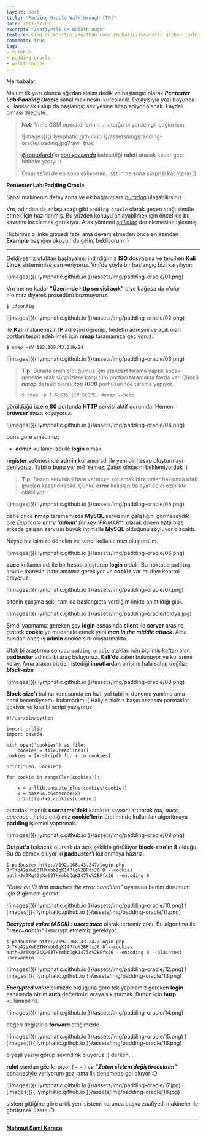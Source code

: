 ```yaml
---
layout: post
title: "Padding Oracle Walkthrough [TR]"
date: 2017-07-03
excerpt: "Zaafiyetli VM Walkthrough"
feature: <img src="https://github.com/lymphatic/lymphatic.github.io/blob/master/assets/img/walkthrough_background.jpg?raw=true">
comments: true
tag: 
- vulnhub
- padding-oracle
- walkthroughs
---
```

Merhabalar,

Malum ilk yazı olunca ağırdan alalım dedik ve başlangıç olarak ***Pentester Lab:Padding Oracle*** sanal makinesini kurcaladık. Dolayısıyla yazı boyunca kullanılacak üslup da başlangıç seviyesine hitap ediyor olacak. Faydalı olması dileğiyle.

> **Not:** Vm'e GSM operatörlerinin unuttuğu bi yerden giriştiğim için; 
>
>![images]({{ lymphatic.github.io }}/assets/img/padding-oracle/loading.jpg?raw=true)
>
>[@rootofarch](https://twitter.com/rootofarch)'ın [*son yazısında*](https://github.com/rootofarch/walkthroughs/tree/master/Donkey-Docker) bahsettiği **ruleti** atacak kadar geç bitirdim yazıyı :( 
>
>Onun ss'ini de en sona ekliyorum...şşt inme sona sürprizi kaçmasın :)

__Pentester Lab:Padding Oracle__

Sanal makinenin detaylarına ve ek bağlantılara [*buradan*](https://www.vulnhub.com/entry/pentester-lab-padding-oracle,174/) ulaşabilirsiniz.

Vm, adından da anlaşılacağı gibi `padding oracle` olarak geçen atağı simüle etmek için hazırlanmış. Bu yüzden konuyu anlayabilmek için öncelikle bu kavramı incelemek gerekiyor. Atak yöntemi [*şu linkte*](https://blog.skullsecurity.org/2013/padding-oracle-attacks-in-depth) derinlemesine işlenmiş. 

Hiçbiriniz o linke gitmedi tabii ama devam etmeden önce en azından **Example** başlığını okuyun da gelin, bekliyorum :)

-----

Geldiyseniz ufaktan başlayalım; indirdiğimiz **ISO** dosyasına ve tercihen **Kali Linux** sistemimize can veriyoruz. Vm'de şöyle bir başlangıç bizi karşılıyor:

![images]({{ lymphatic.github.io }}/assets/img/padding-oracle/01.png)

Vm her ne kadar **"Üzerimde http servisi açık"** diye bağırsa da n'olur n'olmaz diyerek prosedürü bozmuyoruz.

```
$ ifconfig
```

![images]({{ lymphatic.github.io }}/assets/img/padding-oracle/02.png)

ile **Kali** makinemizin **IP** adresini öğrenip, hedefin adresini ve açık olan portları tespit edebilmek için **nmap** taramamıza geçiyoruz.

```
$ nmap -sV 192.169.43.219/24
```

![images]({{ lymphatic.github.io }}/assets/img/padding-oracle/03.png)

> **Tip:** Burada emin olduğumuz için standart tarama yaptık ancak genelde ufak sürprizlere karşı tüm portları taramakta fayda var. Çünkü ***nmap*** default olarak ***top 1000*** port üzerinde  tarama yapıyor.
> ```
> $ nmap -p 1-65535 [IP SCOPE] #nmap --help
> ```

görüldüğü üzere **80** portunda **HTTP** servisi aktif durumda. Hemen **browser**'ımıza koşuyoruz.

![images]({{ lymphatic.github.io }}/assets/img/padding-oracle/04.png)

buna göre amacımız;

- **admin** kullanıcı adı ile **login** olmak

**register** sekmesinde **admin** kullanıcı adı ile yeni bir hesap oluşturmayı deniyoruz. Tabii o bunu yer mi? Yemez. Zaten olmasını beklemiyorduk :)

> **Tip:** Bazen servisleri hata vermeye zorlamak bize onlar hakkında ufak ipuçları kazandırabilir. Çünkü **error** kalıpları da ayırt edici özellikte olabiliyor.

![images]({{ lymphatic.github.io }}/assets/img/padding-oracle/05.png)

daha önce **nmap** taramamızda **MySQL** servisinin çalıştığını görmeseydik bile *Duplicate entry **'admin'** for key 'PRIMARY'* olarak dönen hata bize arkada çalışan servisin büyük ihtimalle **MySQL** olduğunu söylüyor olacaktı.

Neyse biz işimize dönelim ve kendi kullanıcımızı oluşturalım.

![images]({{ lymphatic.github.io }}/assets/img/padding-oracle/06.png)

**aucc** kullanıcı adı ile bir hesap oluşturup **login** olduk. Bu noktada `padding oracle` ibaresini hatırlamamız gerekiyor ve **cookie** var mı diye kontrol ediyoruz.

![images]({{ lymphatic.github.io }}/assets/img/padding-oracle/07.png)

sitenin çalışma şekli tam da başlangıçta verdiğim linkte anlatıldığı gibi. 

![images]({{ lymphatic.github.io }}/assets/img/padding-oracle/toldya.jpg)

Şimdi yapmamız gereken şey **login** esnasında **client** ile **server** arasına girerek **cookie**'ye müdahale etmek yani ***man in the middle attack***. Ama bundan önce iş **admin** cookie'sini oluşturmakta.

Ufak bi araştırma sonucu `padding oracle` atakları için biçilmiş kaftan olan **padbuster** adında bi araç buluyoruz. **Kali'de** zaten bulunuyor ve kullanımı kolay. Ama aracın bizden istediği **inputlardan** birisine hala sahip değiliz; ***block-size***

![images]({{ lymphatic.github.io }}/assets/img/padding-oracle/08.png)

**Block-size'ı** bulma konusunda en hızlı yol tabii ki deneme yanılma ama -nasıl becerdiysem- bulamadım :( Haliyle akılsız başın cezasını parmaklar çekiyor ve kısa bi script yazıyoruz:

```
#!/usr/bin/python

import urllib
import base64

with open("cookies") as file:
    cookies = file.readlines()
cookies = [x.strip() for x in cookies]

print("Len. Cookie")

for cookie in range(len(cookies)):
	
 	x = urllib.unquote_plus(cookies[cookie])
 	x = base64.b64decode(x)
 	print(len(x),cookies[cookie])
```

buradaki mantık **username'deki** karakter sayısını artırarak *(au, aucc, auccauc...)* elde ettiğimiz **cookie'lerin** üretiminde kullanılan algoritmaya **padding** işlemini yaptırmak. 

![images]({{ lymphatic.github.io }}/assets/img/padding-oracle/09.png)

**Output'a** bakacak olursak da açık şekilde görülüyor **block-size'ın 8**  olduğu. Bu da demek oluyor ki **padbuster'ı** kullanmaya hazırız.

```
$ padbuster http://192.168.43.247/login.php JrTKq42sXw63THYmbbIgK147lo%2BPfxJ6 8 --cookies auth=JrTKq42sXw63THYmbbIgK147lo%2BPfxJ6 --encoding 0
```

*"Enter an ID that matches the error condition"* uyarısına benim durumum için **2** girmem gerekti.

![images]({{ lymphatic.github.io }}/assets/img/padding-oracle/10.png)
![images]({{ lymphatic.github.io }}/assets/img/padding-oracle/11.png)

***Decrypted value (ASCII) : user=aucc*** olarak tertemiz çıktı. Bu algoritma ile ***"user=admin"*** i encrypt etmemiz gerekiyor.

```
$ padbuster http://192.168.43.247/login.php JrTKq42sXw63THYmbbIgK147lo%2BPfxJ6 8 --cookies auth=JrTKq42sXw63THYmbbIgK147lo%2BPfxJ6 --encoding 0 --plaintext user=admin
```

![images]({{ lymphatic.github.io }}/assets/img/padding-oracle/12.png)
![images]({{ lymphatic.github.io }}/assets/img/padding-oracle/13.png)

***Encrypted value*** elimizde olduğuna göre tek yapmamız gereken **login** esnasında bizim **auth** değerimizi araya sıkıştırmak. Bunun için **burp** kullanabiliriz.

![images]({{ lymphatic.github.io }}/assets/img/padding-oracle/14.png)

değeri değiştirip **forward** ettiğimizde

![images]({{ lymphatic.github.io }}/assets/img/padding-oracle/15.png)
![images]({{ lymphatic.github.io }}/assets/img/padding-oracle/16.png)

o yeşil yazıyı görüp sevindirik oluyoruz :) derken... 

**rulet** yandan göz kırpıyor ( -_- ) ve ***"Zaten sistem değiştirecektim"*** bahanesiyle veriyorum gazı ama ilk denemede gol oluyor :D

![images]({{ lymphatic.github.io }}/assets/img/padding-oracle/17.jpg)
![images]({{ lymphatic.github.io }}/assets/img/padding-oracle/18.jpg)

sistem gittiğine göre artık yeni sistemi kurunca başka zaafiyetli makineler ile görüşmek üzere :D

----
**[Mahmut Sami Karaca](https://twitter.com/msamikaraca_)**


